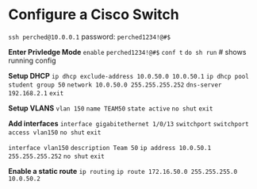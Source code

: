 # Configure a Cisco Switch

`ssh perched@10.0.0.1`
password: `perched1234!@#$`

**Enter Privledge Mode**
`enable`
`perched1234!@#$`
`conf t`
 `do sh run` # shows running config

**Setup DHCP**
`ip dhcp exclude-address 10.0.50.0 10.0.50.1`
`ip dhcp pool student group 50`
`network 10.0.50.0 255.255.255.252`
`dns-server 192.168.2.1`
`exit`

**Setup VLANS**
`vlan 150`
`name TEAM50`
`state active`
`no shut`
`exit`

**Add interfaces**
`interface gigabitethernet 1/0/13`
`switchport`
`switchport access vlan150`
`no shut`
`exit`

`interface vlan150`
`description Team 50`
`ip address 10.0.50.1 255.255.255.252`
`no shut`
`exit`

**Enable a static route**
`ip routing`
`ip route 172.16.50.0 255.255.255.0 10.0.50.2`
